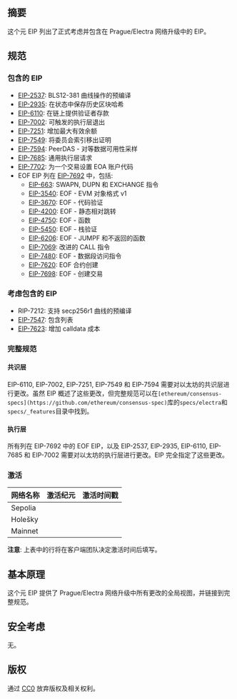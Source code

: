 <!-- ---
eip: 7600
title: Pectra 硬分叉元数据
description: 包含在 Prague/Electra 以太坊网络升级中的 EIP。
author: Tim Beiko (@timbeiko)
discussions-to: https://ethereum-magicians.org/t/eip-7600-hardfork-meta-prague-electra/18205
status: Review
type: Meta
created: 2024-01-18
requires: 2537, 2935, 6110, 7002, 7251, 7549, 7594, 7685, 7692, 7702
--- -->

## 摘要

这个元 EIP 列出了正式考虑并包含在 Prague/Electra 网络升级中的 EIP。

## 规范

### 包含的 EIP  

* [EIP-2537](https://eips.ethereum.org/EIPS/eip-2537): BLS12-381 曲线操作的预编译
* [EIP-2935](https://eips.ethereum.org/EIPS/eip-2935): 在状态中保存历史区块哈希
* [EIP-6110](https://eips.ethereum.org/EIPS/eip-6110): 在链上提供验证者存款
* [EIP-7002](https://eips.ethereum.org/EIPS/eip-7002): 可触发的执行层退出
* [EIP-7251](https://eips.ethereum.org/EIPS/eip-7251): 增加最大有效余额
* [EIP-7549](https://eips.ethereum.org/EIPS/eip-7549): 将委员会索引移出证明
* [EIP-7594](https://eips.ethereum.org/EIPS/eip-7594): PeerDAS - 对等数据可用性采样
* [EIP-7685](https://eips.ethereum.org/EIPS/eip-7685): 通用执行层请求
* [EIP-7702](https://eips.ethereum.org/EIPS/eip-7702): 为一个交易设置 EOA 账户代码
* EOF EIP 列在 [EIP-7692](https://eips.ethereum.org/EIPS/eip-7692) 中，包括: 
    * [EIP-663](https://eips.ethereum.org/EIPS/eip-663): SWAPN, DUPN 和 EXCHANGE 指令
    * [EIP-3540](https://eips.ethereum.org/EIPS/eip-3540): EOF - EVM 对象格式 v1
    * [EIP-3670](https://eips.ethereum.org/EIPS/eip-3670): EOF - 代码验证
    * [EIP-4200](https://eips.ethereum.org/EIPS/eip-4200): EOF - 静态相对跳转
    * [EIP-4750](https://eips.ethereum.org/EIPS/eip-4750): EOF - 函数
    * [EIP-5450](https://eips.ethereum.org/EIPS/eip-5450): EOF - 栈验证
    * [EIP-6206](https://eips.ethereum.org/EIPS/eip-6206): EOF - JUMPF 和不返回的函数
    * [EIP-7069](https://eips.ethereum.org/EIPS/eip-7069): 改进的 CALL 指令
    * [EIP-7480](https://eips.ethereum.org/EIPS/eip-7480): EOF - 数据段访问指令
    * [EIP-7620](https://eips.ethereum.org/EIPS/eip-7620): EOF 合约创建
    * [EIP-7698](https://eips.ethereum.org/EIPS/eip-7698): EOF - 创建交易

### 考虑包含的 EIP

* RIP-7212: 支持 secp256r1 曲线的预编译
* [EIP-7547](https://eips.ethereum.org/EIPS/eip-7547): 包含列表
* [EIP-7623](https://eips.ethereum.org/EIPS/eip-7623): 增加 calldata 成本

### 完整规范 

#### 共识层

EIP-6110, EIP-7002, EIP-7251, EIP-7549 和 EIP-7594 需要对以太坊的共识层进行更改。虽然 EIP 概述了这些更改，但完整规范可以在`[ethereum/consensus-specs](https://github.com/ethereum/consensus-spec)`库的`specs/electra`和`specs/_features`目录中找到。

#### 执行层

所有列在 EIP-7692 中的 EOF EIP，以及 EIP-2537, EIP-2935, EIP-6110, EIP-7685 和 EIP-7002 需要对以太坊的执行层进行更改。EIP 完全指定了这些更改。

### 激活 

| 网络名称         | 激活纪元         | 激活时间戳         |
|------------------|------------------|----------------------|
| Sepolia          |                  |                      |
| Holešky          |                  |                      |
| Mainnet          |                  |                      |

**注意**: 上表中的行将在客户端团队决定激活时间后填写。

## 基本原理

这个元 EIP 提供了 Prague/Electra 网络升级中所有更改的全局视图，并链接到完整规范。

## 安全考虑

无。

## 版权

通过 [CC0](https://eips.ethereum.org/LICENSE) 放弃版权及相关权利。